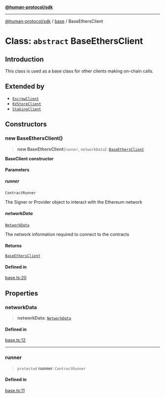 [**@human-protocol/sdk**](../../README.md)

***

[@human-protocol/sdk](../../modules.md) / [base](../README.md) / BaseEthersClient

# Class: `abstract` BaseEthersClient

## Introduction

This class is used as a base class for other clients making on-chain calls.

## Extended by

- [`EscrowClient`](../../escrow/classes/EscrowClient.md)
- [`KVStoreClient`](../../kvstore/classes/KVStoreClient.md)
- [`StakingClient`](../../staking/classes/StakingClient.md)

## Constructors

### new BaseEthersClient()

> **new BaseEthersClient**(`runner`, `networkData`): [`BaseEthersClient`](BaseEthersClient.md)

**BaseClient constructor**

#### Parameters

##### runner

`ContractRunner`

The Signer or Provider object to interact with the Ethereum network

##### networkData

[`NetworkData`](../../types/type-aliases/NetworkData.md)

The network information required to connect to the contracts

#### Returns

[`BaseEthersClient`](BaseEthersClient.md)

#### Defined in

[base.ts:20](https://github.com/humanprotocol/human-protocol/blob/9a36dcc76397ebaf05988194a5c5bf379999302c/packages/sdk/typescript/human-protocol-sdk/src/base.ts#L20)

## Properties

### networkData

> **networkData**: [`NetworkData`](../../types/type-aliases/NetworkData.md)

#### Defined in

[base.ts:12](https://github.com/humanprotocol/human-protocol/blob/9a36dcc76397ebaf05988194a5c5bf379999302c/packages/sdk/typescript/human-protocol-sdk/src/base.ts#L12)

***

### runner

> `protected` **runner**: `ContractRunner`

#### Defined in

[base.ts:11](https://github.com/humanprotocol/human-protocol/blob/9a36dcc76397ebaf05988194a5c5bf379999302c/packages/sdk/typescript/human-protocol-sdk/src/base.ts#L11)
